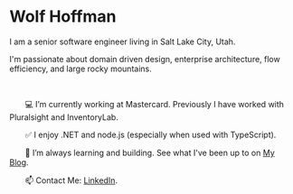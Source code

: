 # Wolf Hoffman 

<p>
I am a senior software engineer living in Salt Lake City, Utah.

I'm passionate about domain driven design, enterprise architecture, flow efficiency, and large rocky mountains.
</p>

<br/>


&nbsp;&nbsp;&nbsp;&nbsp;&nbsp;&nbsp;  💻 I’m currently working at Mastercard. Previously I have worked with Pluralsight and InventoryLab. 
 
&nbsp;&nbsp;&nbsp;&nbsp;&nbsp;&nbsp;  :white_check_mark: I enjoy .NET and node.js (especially when used with TypeScript). 
  
&nbsp;&nbsp;&nbsp;&nbsp;&nbsp;&nbsp;  🔎 I’m always learning and building. See what I've been up to on [My Blog](https://codewithwolf.com/).
    
&nbsp;&nbsp;&nbsp;&nbsp;&nbsp;&nbsp;   📫 Contact Me: [LinkedIn](https://www.linkedin.com/in/mwhoffman/).
